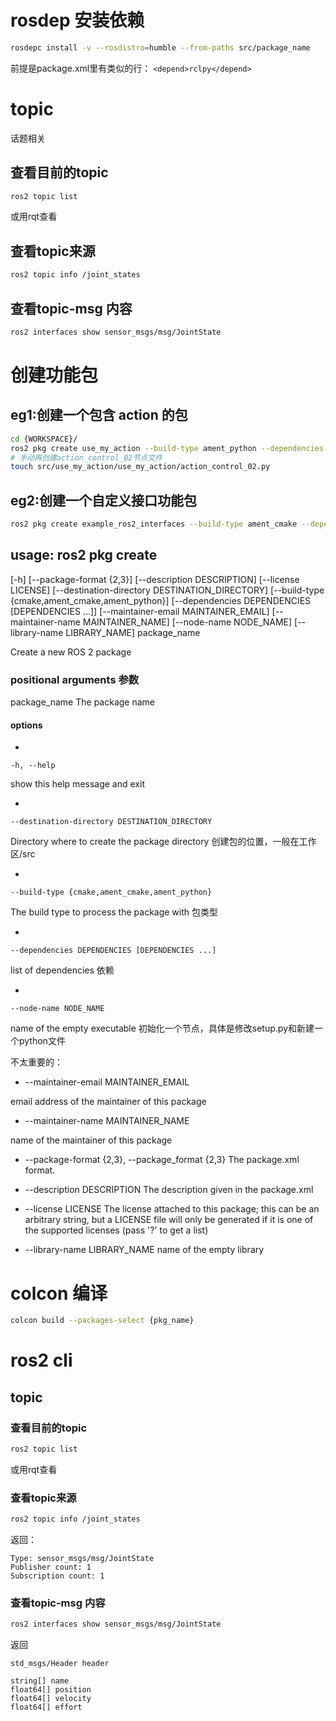 # rosdep 安装依赖
```bash
rosdepc install -v --rosdistro=humble --from-paths src/package_name
```
前提是package.xml里有类似的行：
`<depend>rclpy</depend>`

# topic

话题相关
## 查看目前的topic
```bash
ros2 topic list
```
或用rqt查看
## 查看topic来源
```bash
ros2 topic info /joint_states
```
## 查看topic-msg 内容
```bash
ros2 interfaces show sensor_msgs/msg/JointState
```

# 创建功能包

## eg1:创建一个包含 action 的包
```bash
cd {WORKSPACE}/
ros2 pkg create use_my_action --build-type ament_python --dependencies rclpy my_action_interfaces --destination-directory src --node-name action_robot_02 --maintainer-name "TonyKerman" --maintainer-email "2676239430@qq.com"
# 手动再创建action_control_02节点文件
touch src/use_my_action/use_my_action/action_control_02.py
```


## eg2:创建一个自定义接口功能包
```bash
ros2 pkg create example_ros2_interfaces --build-type ament_cmake --dependencies rosidl_default_generators --destination-directory src 
```


## usage: ros2 pkg create

[-h] [--package-format {2,3}] [--description DESCRIPTION] [--license LICENSE] [--destination-directory DESTINATION_DIRECTORY] [--build-type {cmake,ament_cmake,ament_python}] [--dependencies DEPENDENCIES [DEPENDENCIES ...]] [--maintainer-email MAINTAINER_EMAIL] [--maintainer-name MAINTAINER_NAME] [--node-name NODE_NAME] [--library-name LIBRARY_NAME] package_name

Create a new ROS 2 package

### positional arguments 参数

package_name          The package name

#### options

-

    -h, --help            

show this help message and exit

-

    --destination-directory DESTINATION_DIRECTORY

Directory where to create the package directory 创建包的位置，一般在工作区/src

-

    --build-type {cmake,ament_cmake,ament_python}

The build type to process the package with 包类型

-

    --dependencies DEPENDENCIES [DEPENDENCIES ...]

list of dependencies 依赖

-

    --node-name NODE_NAME

name of the empty executable 初始化一个节点，具体是修改setup.py和新建一个python文件

不太重要的：

- --maintainer-email MAINTAINER_EMAIL

email address of the maintainer of this package

- --maintainer-name MAINTAINER_NAME

name of the maintainer of this package

- --package-format {2,3}, --package_format {2,3}
                        The package.xml format.

- --description DESCRIPTION
                        The description given in the package.xml

- --license LICENSE     The license attached to this package; this can be an arbitrary string, but a LICENSE file will only be generated if
                        it is one of the supported licenses (pass '?' to get a list)

- --library-name LIBRARY_NAME
                        name of the empty library

# colcon 编译
```bash
colcon build --packages-select {pkg_name}
```

# ros2 cli 

## topic
### 查看目前的topic
```bash
ros2 topic list
```
或用rqt查看

### 查看topic来源
```bash
ros2 topic info /joint_states
```
返回：

    Type: sensor_msgs/msg/JointState
    Publisher count: 1
    Subscription count: 1

### 查看topic-msg 内容
```bash
ros2 interfaces show sensor_msgs/msg/JointState
```
返回

    std_msgs/Header header

    string[] name
    float64[] position
    float64[] velocity
    float64[] effort
##